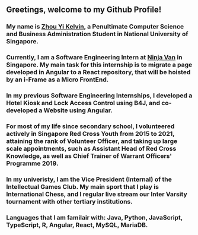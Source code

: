 ## Greetings, welcome to my Github Profile!

### My name is [Zhou Yi Kelvin](https://www.linkedin.com/in/zhou-yi-kelvin/), a Penultimate Computer Science and Business Administration Student in National University of Singapore.

### Currently, I am a Software Engineering Intern at [Ninja Van](https://www.ninjavan.co/en-sg) in Singapore. My main task for this internship is to migrate a page developed in Angular to a React repository, that will be hoisted by an i-Frame as a Micro FrontEnd.

### In my previous Software Engineering Internships, I developed a Hotel Kiosk and Lock Access Control using B4J, and co-developed a Website using Angular.

### For most of my life since secondary school, I volunteered actively in Singapore Red Cross Youth from 2015 to 2021, attaining the rank of Volunteer Officer, and taking up large scale appointments, such as Assistant Head of Red Cross Knowledge, as well as Chief Trainer of Warrant Officers' Programme 2019.

### In my univeristy, I am the Vice President (Internal) of the Intellectual Games Club. My main sport that I play is International Chess, and I regular live stream our Inter Varsity tournament with other tertiary institutions.

### Languages that I am familair with: Java, Python, JavaScript, TypeScript, R, Angular, React, MySQL, MariaDB.

<!--
**zhoube/zhoube** is a ✨ _special_ ✨ repository because its `README.md` (this file) appears on your GitHub profile.

Here are some ideas to get you started:

- 🔭 I’m currently working on ...
- 🌱 I’m currently learning ...
- 👯 I’m looking to collaborate on ...
- 🤔 I’m looking for help with ...
- 💬 Ask me about ...
- 📫 How to reach me: ...
- 😄 Pronouns: ...
- ⚡ Fun fact: ...
-->
